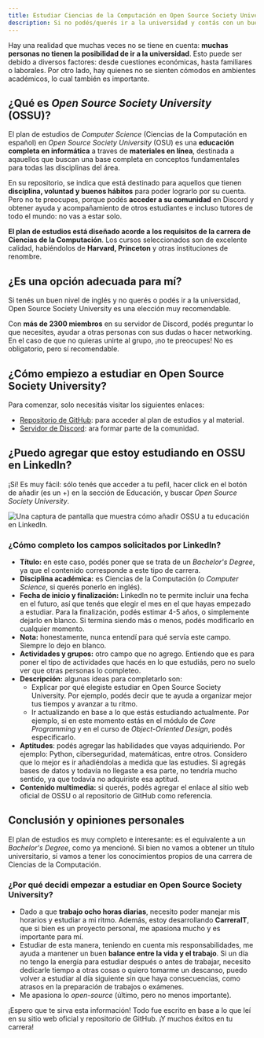 ```yaml
---
title: Estudiar Ciencias de la Computación en Open Source Society University (OSSU)
description: Si no podés/querés ir a la universidad y contás con un buen nivel de inglés, Open Source Society University puede ser una buena opción.
---
```


Hay una realidad que muchas veces no se tiene en cuenta: **muchas personas no tienen la posibilidad de ir a la universidad**. Esto puede ser debido a diversos factores: desde cuestiones económicas, hasta familiares o laborales. Por otro lado, hay
quienes no se sienten cómodos en ambientes académicos, lo cual también es importante.

## ¿Qué es _Open Source Society University_ (OSSU)?

El plan de estudios de *Computer Science* (Ciencias de la Computación en español) en *Open Source Society University* (OSU) es una **educación completa en informática** a traves de **materiales en línea**, destinada a aqauellos que buscan una base completa en conceptos fundamentales para todas las disciplinas del área.

En su repositorio, se indica que está destinado para aquellos que tienen **disciplina, voluntad y buenos hábitos** para poder lograrlo por su cuenta. Pero no te preocupes, porque podés **acceder a su comunidad** en Discord y obtener ayuda y acompañamiento de otros estudiantes e incluso tutores de todo el mundo: no vas a estar solo.

**El plan de estudios está diseñado acorde a los requisitos de la carrera de Ciencias de la Computación**. Los cursos seleccionados son de excelente calidad, habiéndolos de **Harvard, Princeton** y otras instituciones de renombre.

## ¿Es una opción adecuada para mí?

Si tenés un buen nivel de inglés y no querés o podés ir a la universidad, Open Source Society University es una elección muy recomendable.

Con **más de 2300 miembros** en su servidor de Discord, podés preguntar lo que necesites, ayudar a otras personas con sus dudas o hacer networking. En el caso de que no quieras unirte al grupo, ¡no te preocupes! No es obligatorio, pero sí recomendable.

## ¿Cómo empiezo a estudiar en Open Source Society University?

Para comenzar, solo necesitás visitar los siguientes enlaces:

- [Repositorio de GitHub](https://github.com/ossu/computer-science): para acceder al plan de estudios y al material.
- [Servidor de Discord](https://discord.gg/wuytwK5s9h): ara formar parte de la comunidad.

## ¿Puedo agregar que estoy estudiando en OSSU en Linkedln?

¡Sí! Es muy fácil: sólo tenés que acceder a tu pefil, hacer click en el botón de añadir (es un +) en la sección de Educación, y buscar _Open Source Society University_.

![Una captura de pantalla que muestra cómo añadir OSSU a tu educación en Linkedln.](/linkedin-ossu.png "Una captura de pantalla que muestra cómo añadir OSSU a tu educación en Linkedln")

### ¿Cómo completo los campos solicitados por Linkedln?

- **Título:** en este caso, podés poner que se trata de un *Bachelor's Degree*, ya que el contenido corresponde a este tipo de carrera.
- **Disciplina académica:** es Ciencias de la Computación (o *Computer Science*, si querés ponerlo en inglés).
- **Fecha de inicio y finalización:** Linkedln no te permite incluir una fecha en el futuro, así que tenés que elegir el mes en el que hayas empezado a estudiar. Para la finalización, podés estimar 4-5 años, o simplemente dejarlo en blanco. Si termina siendo más o menos, podés modificarlo en cualquier momento.
- **Nota:** honestamente, nunca entendí para qué servía este campo. Siempre lo dejo en blanco.
- **Actividades y grupos:** otro campo que no agrego. Entiendo que es para poner el tipo de actividades que hacés en lo que estudiás, pero no suelo ver que otras personas lo completeo.
- **Descripción:** algunas ideas para completarlo son:
    - Explicar por qué elegiste estudiar en Open Source Society University. Por ejemplo, podés decir que te ayuda a organizar mejor tus tiempos y avanzar a tu ritmo.
    - Ir actualizando en base a lo que estás estudiando actualmente. Por ejemplo, si en este momento estás en el módulo de *Core Programming* y en el curso de *Object-Oriented Design*, podés especificarlo.
- **Aptitudes**: podés agregar las habilidades que vayas adquiriendo. Por ejemplo: Python, ciberseguridad, matemáticas, entre otros. Considero que lo mejor es ir añadiéndolas a medida que las estudies. Si agregás bases de datos y todavía no llegaste a esa parte, no tendría mucho sentido, ya que todavía no adquiriste esa aptitud.
- **Contenido multimedia:** si querés, podés agregar el enlace al sitio web oficial de OSSU o al repositorio de GitHub como referencia.

## Conclusión y opiniones personales

El plan de estudios es muy completo e interesante: es el equivalente a un *Bachelor's Degree*, como ya mencioné. Si bien no vamos a obtener un título universitario, sí vamos a tener los conocimientos propios de una carrera de Ciencias de la Computación.

### ¿Por qué decídi empezar a estudiar en Open Source Society University?

- Dado a que **trabajo ocho horas diarias**, necesito poder manejar mis horarios y estudiar a mi ritmo. Además, estoy desarrollando **CarreraIT**, que si bien es un proyecto personal, me apasiona mucho y es importante para mí.
- Estudiar de esta manera, teniendo en cuenta mis responsabilidades, me ayuda a mantener un buen **balance entre la vida y el trabajo**. Si un día no tengo la energía para estudiar después o antes de trabajar, necesito dedicarle tiempo a otras cosas o quiero tomarme un descanso, puedo volver a estudiar al día siguiente sin que haya consecuencias, como atrasos en la preparación de trabajos o exámenes.
- Me apasiona lo *open-source* (último, pero no menos importante).

¡Espero que te sirva esta información! Todo fue escrito en base a lo que leí en su sitio web oficial y repositorio de GitHub. ¡Y muchos éxitos en tu carrera!